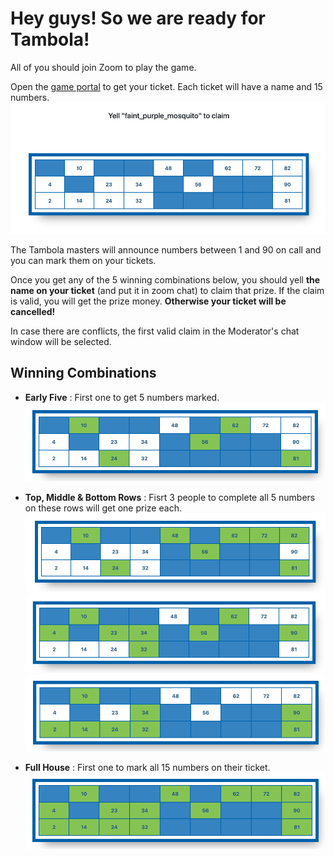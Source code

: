 # Hey guys! So we are ready for Tambola!

All of you should join Zoom to play the game.

Open the [game portal](https://tambola.sidharth.dev/) to get your ticket. Each ticket will have a name and 15 numbers.
![Ticket](assets/img/ticket.png)

The Tambola masters will announce numbers between 1 and 90 on call and you can mark them on your tickets.

Once you get any of the 5 winning combinations below, you should yell **the name on your ticket** (and put it in zoom chat) to claim that prize. If the claim is valid, you will get the prize money. **Otherwise your ticket will be cancelled!**

In case there are conflicts, the first valid claim in the Moderator's chat window will be selected.

## Winning Combinations

- **Early Five** : First one to get 5 numbers marked.
  ![Early Five](assets/img/earlyFive.png)
- **Top, Middle & Bottom Rows** : Fisrt 3 people to complete all 5 numbers on these rows will get one prize each.
  ![Top Row](assets/img/topRow.png)
  ![Middle Row](assets/img/middleRow.png)
  ![Bottom Row](assets/img/bottomRow.png)

- **Full House** : First one to mark all 15 numbers on their ticket.
  ![Full House](assets/img/fullHouse.png)
